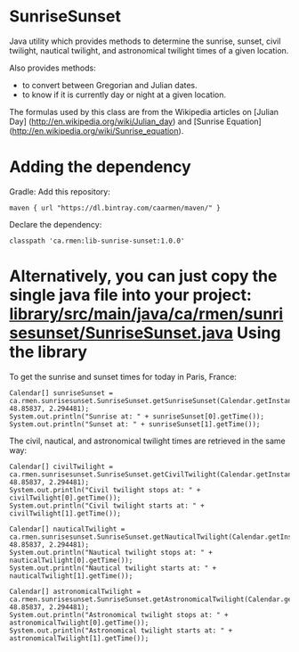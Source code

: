 SunriseSunset
=============

Java utility which provides methods to determine the sunrise, sunset, civil twilight,
nautical twilight, and astronomical twilight times of a given
location.

Also provides methods:
* to convert between Gregorian and Julian dates.
* to know if it is currently day or night at a given location.

The formulas used by this class are from the Wikipedia articles on [Julian Day] (http://en.wikipedia.org/wiki/Julian_day)
and [Sunrise Equation] (http://en.wikipedia.org/wiki/Sunrise_equation).
  
Adding the dependency
=====================

Gradle:
Add this repository:
```
maven { url "https://dl.bintray.com/caarmen/maven/" }
```

Declare the dependency:
```
classpath 'ca.rmen:lib-sunrise-sunset:1.0.0'
```
Alternatively, you can just copy the single java file into your project:
[library/src/main/java/ca/rmen/sunrisesunset/SunriseSunset.java](library/src/main/java/ca/rmen/sunrisesunset/SunriseSunset.java)
Using the library
=================
To get the sunrise and sunset times for today in Paris, France:
```
Calendar[] sunriseSunset = ca.rmen.sunrisesunset.SunriseSunset.getSunriseSunset(Calendar.getInstance(), 48.85837, 2.294481);
System.out.println("Sunrise at: " + sunriseSunset[0].getTime());
System.out.println("Sunset at: " + sunriseSunset[1].getTime());
```

The civil, nautical, and astronomical twilight times are retrieved in the same way:
```
Calendar[] civilTwilight = ca.rmen.sunrisesunset.SunriseSunset.getCivilTwilight(Calendar.getInstance(), 48.85837, 2.294481);
System.out.println("Civil twilight stops at: " + civilTwilight[0].getTime());
System.out.println("Civil twilight starts at: " + civilTwilight[1].getTime());

Calendar[] nauticalTwilight = ca.rmen.sunrisesunset.SunriseSunset.getNauticalTwilight(Calendar.getInstance(), 48.85837, 2.294481);
System.out.println("Nautical twilight stops at: " + nauticalTwilight[0].getTime());
System.out.println("Nautical twilight starts at: " + nauticalTwilight[1].getTime());

Calendar[] astronomicalTwilight = ca.rmen.sunrisesunset.SunriseSunset.getAstronomicalTwilight(Calendar.getInstance(), 48.85837, 2.294481);
System.out.println("Astronomical twilight stops at: " + astronomicalTwilight[0].getTime());
System.out.println("Astronomical twilight starts at: " + astronomicalTwilight[1].getTime());
```
